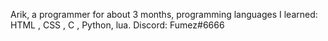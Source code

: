 Arik, a programmer for about 3 months,
programming languages ​​I learned: HTML , CSS , C , Python, lua.
Discord: Fumez#6666
